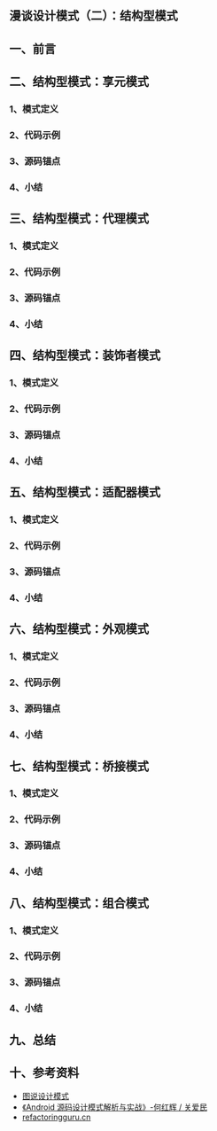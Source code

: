 ## 漫谈设计模式（二）：结构型模式

## 一、前言

## 二、结构型模式：享元模式

### 1、模式定义

### 2、代码示例

### 3、源码锚点

### 4、小结

## 三、结构型模式：代理模式

### 1、模式定义

### 2、代码示例

### 3、源码锚点

### 4、小结

## 四、结构型模式：装饰者模式

### 1、模式定义

### 2、代码示例

### 3、源码锚点

### 4、小结

## 五、结构型模式：适配器模式

### 1、模式定义

### 2、代码示例

### 3、源码锚点

### 4、小结

## 六、结构型模式：外观模式

### 1、模式定义

### 2、代码示例

### 3、源码锚点

### 4、小结

## 七、结构型模式：桥接模式

### 1、模式定义

### 2、代码示例

### 3、源码锚点

### 4、小结

## 八、结构型模式：组合模式

### 1、模式定义

### 2、代码示例

### 3、源码锚点

### 4、小结

## 九、总结

## 十、参考资料

- [图说设计模式](https://design-patterns.readthedocs.io/zh_CN/latest/index.html)
- [《Android 源码设计模式解析与实战》-何红辉 / 关爱民](https://item.jd.com/11793928.html)
- [refactoringguru.cn](https://refactoringguru.cn/design-patterns)